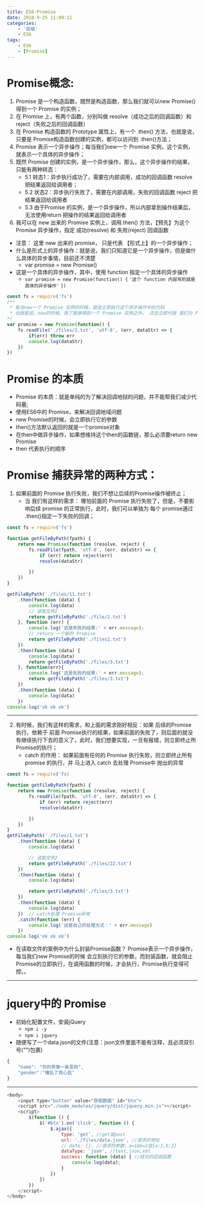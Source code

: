 ```yaml
---
title: ES6-Promise
date: 2018-9-25 11:09:11
categories:
    - '前端'
    - ES6
tags:
    - ES6
    - [Promise]
---
```

# Promise概念:
1. Promise 是一个构造函数，既然是构造函数，那么我们就可以new Promise()得到一个 Promise 的实例；
2. 在 Promise 上，有两个函数，分别叫做 resolve（成功之后的回调函数）和reject（失败之后的回调函数）
3. 在 Promise 构造函数的 Prototype 属性上，有一个 .then() 方法，也就是说，只要是 Promise构造函数创建的实例，都可以访问到 .then()方法；
4. Promise 表示一个异步操作；每当我们new一个 Promise 实例，这个实例，就表示一个具体的异步操作；
5. 既然 Promise 创建的实例，是一个异步操作，那么，这个异步操作的结果，只能有两种转态：
   - 5.1 转态1：异步执行成功了，需要在内部调用，成功的回调函数 resolve 把结果返回给调用者；
   - 5.2 状态2：异步执行失败了，需要在内部调用，失败的回调函数 reject 把结果返回给调用者
   - 5.3 由于Promise 的实例，是一个异步操作，所以内部拿到操作结果后，无法使用return 把操作的结果返回给调用者
6. 我可以在 new 出来的 Promise 实例上，调用.then() 方法，【预先】为这个 Promise 异步操作，指定 成功(resolve) 和 失败(reject) 回调函数
+ 注意： 这里 new 出来的 promise， 只是代表 【形式上】的一个异步操作；
+ 什么是形式上的异步操作：就是说，我们只知道它是一个异步操作，但是做什么具体的异步事情，目前还不清楚
    - var promise = new Promise()
+ 这是一个具体的异步操作，其中，使用 function 指定一个具体的异步操作
    - `var promise = new Promise(function() {`
        ​    `'这个 function 内部写的就是具体的异步操作'`
        `})`
```javascript
const fs = require('fs')
/**
 * 每当new一个 Promise 实例的时候，就会立即执行这个异步操作中的代码
 * 也就是说，new的时候，除了能够得到一个 Promise 实例之外， 还会立即代用 我们为 Promise 构造函数传递的那个function，执行这个function 中的异步操作代码：
*/
var promise = new Promise(function() {
    fs.readFile('./files/2.txt', 'utf-8', (err, dataStr) => {
        if(err) throw err
        console.log(dataStr)
    })
})
```
# Promise 的本质
+ Promise 的本质：就是单纯的为了解决回调地狱的问题，并不能帮我们减少代码量;
+ 使用ES6中的 Promise，来解决回调地域问题
+ new Promise的时候，会立即执行它的参数
+ then()方法默认返回的就是一个promise对象 
+ 在then中做异步操作，如果想维持这个then的函数链，那么必须要return new Promise
+ then 代表执行的顺序
# Promise 捕获异常的两种方式：
1.  如果前面的 Promise 执行失败，我们不想让后续的Promise操作被终止；
    - 当 我们有这样的需求： 哪怕前面的 Promise 执行失败了，但是，不要影响后续 promise 的正常执行，此时，我们可以单独为 每个 promise通过 .then()指定一下失败的回调；
```javascript
const fs = require('fs')

function getFileByPath(fpath) {
    return new Promise(function (resolve, reject) {
        fs.readFile(fpath, 'utf-8', (err, dataStr) => {
            if (err) return reject(err)
            resolve(dataStr)

        })
    })
}

getFileByPath('./files/11.txt')
    .then(function (data) {
        console.log(data)
        // 读取文件2
        return getFileByPath('./file/2.txt')
    }, function (err) {
        console.log('这是失败的结果:' + err.message);
        // return 一个新的 Promise
        return getFileByPath('./files2.txt')
    })
    .then(function (data) {
        console.log(data)
        return getFileByPath('./files/3.txt')
    }, function(err){
        console.log('这是失败的结果:' + err.message);
        return getFileByPath('./files/3.txt')
    })
    .then(function (data) {
        console.log(data)
    })
console.log('ok ok ok')
```
---
2. 有时候，我们有这样的需求，和上面的需求刚好相反：如果 后续的Promise 执行，依赖于 前面 Promise执行的结果，如果前面的失败了，则后面的就没有继续执行下去的意义了，此时，我们想要实现，一旦有报错，则立即终止所 Promise的执行；
    + catch 的作用： 如果前面有任何的 Promise 执行失败，则立即终止所有 promise 的执行，并 马上进入 catch 去处理 Promise中 抛出的异常
```javascript
const fs = require('fs)

function getFileByPath(fpath) {
    return new Promise(function (resolve, reject) {
        fs.readFile(fpath, 'utf-8', (err, dataStr) => {
            if (err) return reject(err)
            resolve(dataStr)

        })
    })
}
getFileByPath('./files/1.txt')
    .then(function (data) {
        console.log(data)

        // 读取文件2
        return getFileByPath('./files/22.txt')
    })
    .then(function (data) {
        console.log(data)

        return getFileByPath('./files/3.txt')
    })
    .then(function (data) {
        console.log(data)
    })  // catch处理 Promise异常
    .catch(function (err) {
        console.log('这是自己的处理方式：' + err.message)
    })
console.log('ok ok ok')
```
+ 在读取文件的案例中为什么封装Promise函数？
Promise表示一个异步操作，每当我们new Promise的时候 会立刻执行它的参数，而封装函数，就会阻止Promise的立即执行，在调用函数的时候，才会执行，Promise执行变得可控。。
---
# jquery中的 Promise
+ 初始化配置文件，安装jQuery
    - `npm i -y`
    - `npm i jquery`
+ 随便写了一个data.json的文件(注意：json文件里面不能有注释，且必须双引号("")包裹)
```javascript
{
    "name": "你的笑像一条恶狗",
    "gender":"撞乱了我心弦"
}
```
---
```javascript
<body>
    <input type="button" value="获取数据" id="btn">
    <script src="./node_modules/jquery/dist/jquery.min.js"></script>
    <script>
        $(function () {
            $('#btn').on('click', function () {
                $.ajax({
                    type: 'get', //get或post
                    url: './files/data.json', //请求的地址
                    // data: {}, //请求的参数，a=1&b=2或{a:1,b:2}
                    dataType: 'json', //text,json,xml
                    success: function (data) { //成功的回调函数
                        console.log(data);
                    }
                })
            })
        })
    </script>
</body>
```
